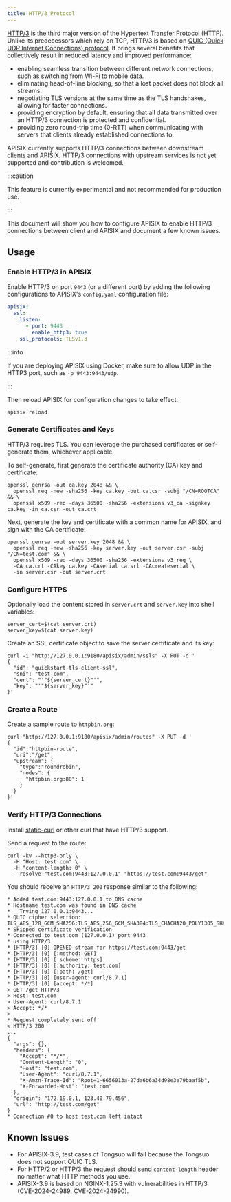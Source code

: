 ```yaml
---
title: HTTP/3 Protocol
---
```


<!--
#
# Licensed to the Apache Software Foundation (ASF) under one or more
# contributor license agreements.  See the NOTICE file distributed with
# this work for additional information regarding copyright ownership.
# The ASF licenses this file to You under the Apache License, Version 2.0
# (the "License"); you may not use this file except in compliance with
# the License.  You may obtain a copy of the License at
#
#     http://www.apache.org/licenses/LICENSE-2.0
#
# Unless required by applicable law or agreed to in writing, software
# distributed under the License is distributed on an "AS IS" BASIS,
# WITHOUT WARRANTIES OR CONDITIONS OF ANY KIND, either express or implied.
# See the License for the specific language governing permissions and
# limitations under the License.
#
-->

[HTTP/3](https://en.wikipedia.org/wiki/HTTP/3) is the third major version of the Hypertext Transfer Protocol (HTTP). Unlike its predecessors which rely on TCP, HTTP/3 is based on [QUIC (Quick UDP Internet Connections) protocol](https://en.wikipedia.org/wiki/QUIC). It brings several benefits that collectively result in reduced latency and improved performance:

* enabling seamless transition between different network connections, such as switching from Wi-Fi to mobile data.
* eliminating head-of-line blocking, so that a lost packet does not block all streams.
* negotiating TLS versions at the same time as the TLS handshakes, allowing for faster connections.
* providing encryption by default, ensuring that all data transmitted over an HTTP/3 connection is protected and confidential.
* providing zero round-trip time (0-RTT) when communicating with servers that clients already established connections to.

APISIX currently supports HTTP/3 connections between downstream clients and APISIX. HTTP/3 connections with upstream services is not yet supported and contribution is welcomed.

:::caution

This feature is currently experimental and not recommended for production use.

:::

This document will show you how to configure APISIX to enable HTTP/3 connections between client and APISIX and document a few known issues.

## Usage

### Enable HTTP/3 in APISIX

Enable HTTP/3 on port `9443` (or a different port) by adding the following configurations to APISIX's `config.yaml` configuration file:

```yaml title="config.yaml"
apisix:
  ssl:
    listen:
      - port: 9443
        enable_http3: true
    ssl_protocols: TLSv1.3
```

:::info

If you are deploying APISIX using Docker, make sure to allow UDP in the HTTP3 port, such as `-p 9443:9443/udp`.

:::

Then reload APISIX for configuration changes to take effect:

```shell
apisix reload
```

### Generate Certificates and Keys

HTTP/3 requires TLS. You can leverage the purchased certificates or self-generate them, whichever applicable.

To self-generate, first generate the certificate authority (CA) key and certificate:

```shell
openssl genrsa -out ca.key 2048 && \
  openssl req -new -sha256 -key ca.key -out ca.csr -subj "/CN=ROOTCA" && \
  openssl x509 -req -days 36500 -sha256 -extensions v3_ca -signkey ca.key -in ca.csr -out ca.crt
```

Next, generate the key and certificate with a common name for APISIX, and sign with the CA certificate:

```shell
openssl genrsa -out server.key 2048 && \
  openssl req -new -sha256 -key server.key -out server.csr -subj "/CN=test.com" && \
  openssl x509 -req -days 36500 -sha256 -extensions v3_req \
  -CA ca.crt -CAkey ca.key -CAserial ca.srl -CAcreateserial \
  -in server.csr -out server.crt
```

### Configure HTTPS

Optionally load the content stored in `server.crt` and `server.key` into shell variables:

```shell
server_cert=$(cat server.crt)
server_key=$(cat server.key)
```

Create an SSL certificate object to save the server certificate and its key:

```shell
curl -i "http://127.0.0.1:9180/apisix/admin/ssls" -X PUT -d '
{
  "id": "quickstart-tls-client-ssl",
  "sni": "test.com",
  "cert": "'"${server_cert}"'",
  "key": "'"${server_key}"'"
}'
```

### Create a Route

Create a sample route to `httpbin.org`:

```shell
curl "http://127.0.0.1:9180/apisix/admin/routes" -X PUT -d '
{
  "id":"httpbin-route",
  "uri":"/get",
  "upstream": {
    "type":"roundrobin",
    "nodes": {
      "httpbin.org:80": 1
    }
  }
}'
```

### Verify HTTP/3 Connections

Install [static-curl](https://github.com/stunnel/static-curl) or other curl that have HTTP/3 support.

Send a request to the route:

```shell
curl -kv --http3-only \
  -H "Host: test.com" \
  -H "content-length: 0" \
  --resolve "test.com:9443:127.0.0.1" "https://test.com:9443/get"
```

You should receive an `HTTP/3 200` response similar to the following:

```text
* Added test.com:9443:127.0.0.1 to DNS cache
* Hostname test.com was found in DNS cache
*   Trying 127.0.0.1:9443...
* QUIC cipher selection: TLS_AES_128_GCM_SHA256:TLS_AES_256_GCM_SHA384:TLS_CHACHA20_POLY1305_SHA256:TLS_AES_128_CCM_SHA256
* Skipped certificate verification
* Connected to test.com (127.0.0.1) port 9443
* using HTTP/3
* [HTTP/3] [0] OPENED stream for https://test.com:9443/get
* [HTTP/3] [0] [:method: GET]
* [HTTP/3] [0] [:scheme: https]
* [HTTP/3] [0] [:authority: test.com]
* [HTTP/3] [0] [:path: /get]
* [HTTP/3] [0] [user-agent: curl/8.7.1]
* [HTTP/3] [0] [accept: */*]
> GET /get HTTP/3
> Host: test.com
> User-Agent: curl/8.7.1
> Accept: */*
>
* Request completely sent off
< HTTP/3 200
...
{
  "args": {},
  "headers": {
    "Accept": "*/*",
    "Content-Length": "0",
    "Host": "test.com",
    "User-Agent": "curl/8.7.1",
    "X-Amzn-Trace-Id": "Root=1-6656013a-27da6b6a34d98e3e79baaf5b",
    "X-Forwarded-Host": "test.com"
  },
  "origin": "172.19.0.1, 123.40.79.456",
  "url": "http://test.com/get"
}
* Connection #0 to host test.com left intact
```

## Known Issues

- For APISIX-3.9, test cases of Tongsuo will fail because the Tongsuo does not support QUIC TLS.
- For HTTP/2 or HTTP/3 the request should send `content-length` header no matter what HTTP methods you use.
- APISIX-3.9 is based on NGINX-1.25.3 with  vulnerabilities in HTTP/3 (CVE-2024-24989, CVE-2024-24990).
